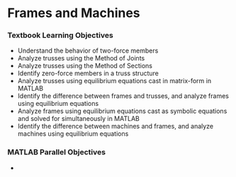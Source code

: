 # Frames and Machines

### Textbook Learning Objectives
- Understand the behavior of two-force members
- Analyze trusses using the Method of Joints
- Analyze trusses using the Method of Sections
- Identify zero-force members in a truss structure
- Analyze trusses using equilibrium equations cast in matrix-form in MATLAB
- Identify the difference between frames and trusses, and analyze frames using equilibrium equations
- Analyze frames using equilibrium equations cast as symbolic equations and solved for simultaneously in MATLAB
- Identify the difference between machines and frames, and analyze machines using equilibrium equations

### MATLAB Parallel Objectives
- 